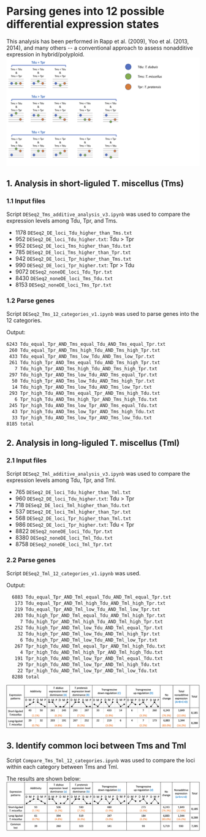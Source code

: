 # Parsing genes into 12 possible differential expression states
This analysis has been performed in Rapp et al. (2009), Yoo et al. (2013, 2014), and many others -- a conventional approach to assess nonadditive expression in hybrid/polyploid.
![12 categories](https://github.com/GatorShan/Tragopogon-Inflorescence-RNA-seq-Analysis/blob/master/Differential_expression_analysis/12_possible_differential_exp_states/images/12_categories.png)
## 1. Analysis in short-liguled T. miscellus (Tms)
### 1.1 Input files
Script `DESeq2_Tms_additive_analysis_v3.ipynb` was used to compare the expression levels among Tdu, Tpr, and Tms.

  - 1178 `DESeq2_DE_loci_Tdu_higher_than_Tms.txt`
  - 952 `DESeq2_DE_loci_Tdu_higher.txt`: Tdu > Tpr
  - 952 `DESeq2_DE_loci_Tms_higher_than_Tdu.txt`
  - 785 `DESeq2_DE_loci_Tms_higher_than_Tpr.txt`
  - 942 `DESeq2_DE_loci_Tpr_higher_than_Tms.txt`
  - 990 `DESeq2_DE_loci_Tpr_higher.txt`: Tpr > Tdu
  - 9072 `DESeq2_noneDE_loci_Tdu_Tpr.txt`
  - 8430 `DESeq2_noneDE_loci_Tms_Tdu.txt`
  - 8153 `DESeq2_noneDE_loci_Tms_Tpr.txt`
### 1.2 Parse genes
Script `DESeq2_Tms_12_categories_v1.ipynb` was used to parse genes into the 12 categories.

Output:
```
6243 Tdu_equal_Tpr_AND_Tms_equal_Tdu_AND_Tms_equal_Tpr.txt
 260 Tdu_equal_Tpr_AND_Tms_high_Tdu_AND_Tms_high_Tpr.txt
 433 Tdu_equal_Tpr_AND_Tms_low_Tdu_AND_Tms_low_Tpr.txt
 261 Tdu_high_Tpr_AND_Tms_equal_Tdu_AND_Tms_high_Tpr.txt
   7 Tdu_high_Tpr_AND_Tms_high_Tdu_AND_Tms_high_Tpr.txt
 297 Tdu_high_Tpr_AND_Tms_low_Tdu_AND_Tms_equal_Tpr.txt
  50 Tdu_high_Tpr_AND_Tms_low_Tdu_AND_Tms_high_Tpr.txt
  14 Tdu_high_Tpr_AND_Tms_low_Tdu_AND_Tms_low_Tpr.txt
 293 Tpr_high_Tdu_AND_Tms_equal_Tpr_AND_Tms_high_Tdu.txt
   6 Tpr_high_Tdu_AND_Tms_high_Tpr_AND_Tms_high_Tdu.txt
 245 Tpr_high_Tdu_AND_Tms_low_Tpr_AND_Tms_equal_Tdu.txt
  43 Tpr_high_Tdu_AND_Tms_low_Tpr_AND_Tms_high_Tdu.txt
  33 Tpr_high_Tdu_AND_Tms_low_Tpr_AND_Tms_low_Tdu.txt
8185 total
```

## 2. Analysis in long-liguled T. miscellus (Tml)
### 2.1 Input files
Script `DESeq2_Tml_additive_analysis_v3.ipynb` was used to compare the expression levels among Tdu, Tpr, and Tml.

  - 765 `DESeq2_DE_loci_Tdu_higher_than_Tml.txt`
  - 960 `DESeq2_DE_loci_Tdu_higher.txt`: Tdu > Tpr
  - 718 `DESeq2_DE_loci_Tml_higher_than_Tdu.txt`
  - 537 `DESeq2_DE_loci_Tml_higher_than_Tpr.txt`
  - 568 `DESeq2_DE_loci_Tpr_higher_than_Tml.txt`
  - 986 `DESeq2_DE_loci_Tpr_higher.txt`: Tdu < Tpr
  - 8822 `DESeq2_noneDE_loci_Tdu_Tpr.txt`
  - 8380 `DESeq2_noneDE_loci_Tml_Tdu.txt`
  - 8758 `DESeq2_noneDE_loci_Tml_Tpr.txt`

### 2.2 Parse genes
Script `DESeq2_Tml_12_categories_v1.ipynb` was used.

Output:
```
  6883 Tdu_equal_Tpr_AND_Tml_equal_Tdu_AND_Tml_equal_Tpr.txt
   173 Tdu_equal_Tpr_AND_Tml_high_Tdu_AND_Tml_high_Tpr.txt
   219 Tdu_equal_Tpr_AND_Tml_low_Tdu_AND_Tml_low_Tpr.txt
   203 Tdu_high_Tpr_AND_Tml_equal_Tdu_AND_Tml_high_Tpr.txt
     7 Tdu_high_Tpr_AND_Tml_high_Tdu_AND_Tml_high_Tpr.txt
   252 Tdu_high_Tpr_AND_Tml_low_Tdu_AND_Tml_equal_Tpr.txt
    32 Tdu_high_Tpr_AND_Tml_low_Tdu_AND_Tml_high_Tpr.txt
     6 Tdu_high_Tpr_AND_Tml_low_Tdu_AND_Tml_low_Tpr.txt
   267 Tpr_high_Tdu_AND_Tml_equal_Tpr_AND_Tml_high_Tdu.txt
     4 Tpr_high_Tdu_AND_Tml_high_Tpr_AND_Tml_high_Tdu.txt
   191 Tpr_high_Tdu_AND_Tml_low_Tpr_AND_Tml_equal_Tdu.txt
    29 Tpr_high_Tdu_AND_Tml_low_Tpr_AND_Tml_high_Tdu.txt
    22 Tpr_high_Tdu_AND_Tml_low_Tpr_AND_Tml_low_Tdu.txt
  8288 total
```
![Comparison](https://github.com/GatorShan/Tragopogon-Inflorescence-RNA-seq-Analysis/blob/master/Differential_expression_analysis/12_possible_differential_exp_states/images/Picture1.png)

## 3. Identify common loci between Tms and Tml
Script `Compare_Tms_Tml_12_categories.ipynb` was used to compare the loci within each category between Tms and Tml.

The results are shown below:
![common_loci](https://github.com/GatorShan/Tragopogon-Inflorescence-RNA-seq-Analysis/blob/master/Differential_expression_analysis/12_possible_differential_exp_states/images/Picture2.png)
